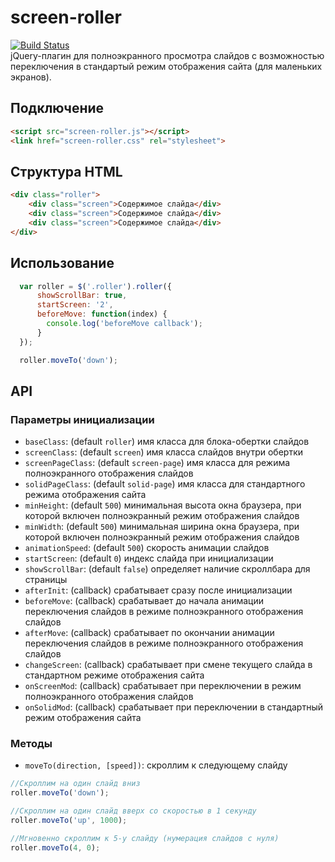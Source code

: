 # screen-roller
[![Build Status][travis-image]][travis-url]  
jQuery-плагин для полноэкранного просмотра слайдов с возможностью переключения в стандартый режим отображения сайта (для маленьких экранов).

## Подключение
```html
<script src="screen-roller.js"></script>
<link href="screen-roller.css" rel="stylesheet">
```

## Структура HTML
```html
<div class="roller">
	<div class="screen">Содержимое слайда</div>
	<div class="screen">Содержимое слайда</div>
	<div class="screen">Содержимое слайда</div>
</div>
```

## Использование
```javascript
  var roller = $('.roller').roller({
      showScrollBar: true,
      startScreen: '2',
      beforeMove: function(index) {
        console.log('beforeMove callback');
      }
  });

  roller.moveTo('down');
```

## API

### Параметры инициализации
- `baseClass`: (default `roller`) имя класса для блока-обертки слайдов
- `screenClass`: (default `screen`) имя класса слайдов внутри обертки
- `screenPageClass`: (default `screen-page`) имя класса для режима полноэкранного отображения слайдов
- `solidPageClass`: (default `solid-page`) имя класса для стандартного режима отображения сайта
- `minHeight`: (default `500`) минимальная высота окна браузера, при которой включен полноэкранный режим отображения слайдов
- `minWidth`: (default `500`) минимальная ширина окна браузера, при которой включен полноэкранный режим отображения слайдов
- `animationSpeed`: (default `500`) скорость анимации слайдов
- `startScreen`: (default `0`)  индекс слайда при инициализации
- `showScrollBar`: (default `false`) определяет наличие скроллбара для страницы
- `afterInit`: (callback) срабатывает сразу после инициализации
- `beforeMove`: (callback) срабатывает до начала анимации переключения слайдов в режиме полноэкранного отображения слайдов
- `afterMove`: (callback) срабатывает по окончании анимации переключения слайдов в режиме полноэкранного отображения слайдов
- `changeScreen`: (callback) срабатывает при смене текущего слайда в стандартном режиме отображения сайта
- `onScreenMod`: (callback) срабатывает при переключении в режим полноэкранного отображения слайдов
- `onSolidMod`: (callback) срабатывает при переключении в стандартный режим отображения сайта

### Методы
- `moveTo(direction, [speed])`: скроллим к следующему слайду

```javascript
//Скроллим на один слайд вниз 
roller.moveTo('down');
```

```javascript
//Скроллим на один слайд вверх со скоростью в 1 секунду 
roller.moveTo('up', 1000);
```

```javascript
//Мгновенно скроллим к 5-у слайду (нумерация слайдов с нуля)
roller.moveTo(4, 0);
```

[travis-url]: http://travis-ci.org/Promo/screen-roller
[travis-image]: http://img.shields.io/travis/f0rmat1k/bemy.svg?branch=master&style=flat
[travis-image]: http://img.shields.io/travis/Promo/screen-roller.svg?branch=master&style=flat
